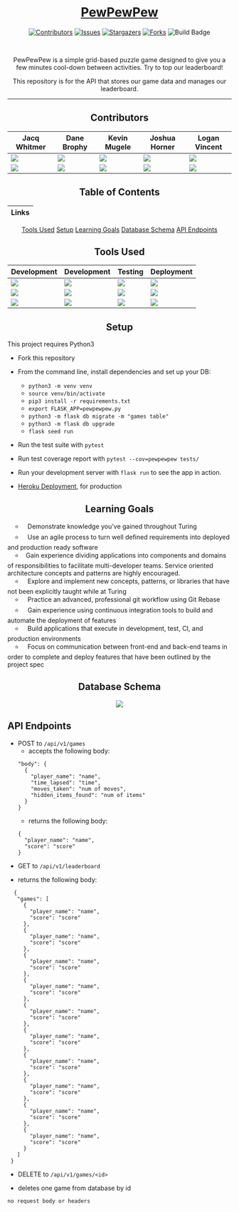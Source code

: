 <div align="center">

# [PewPewPew](http://pewpewpew-fe.herokuapp.com/)
[![Contributors][contributors-shield]][contributors-url]
[![Issues][issues-shield]][issues-url]
[![Stargazers][stars-shield]][stars-url]
[![Forks][forks-shield]][forks-url]
![Build Badge][build-badge]

<br>

  PewPewPew is a simple grid-based puzzle game designed to give you a few minutes cool-down between activities. Try to top our leaderboard!

  This repository is for the API that stores our game data and manages our leaderboard.

---

## Contributors

|Jacq Whitmer|Dane Brophy|Kevin Mugele|Joshua Horner|Logan Vincent
|--- |--- |--- |--- |--- |
|[<img src="https://img.shields.io/badge/GitHub-181717.svg?&style=flaste&logo=github&logoColor=white" />](https://github.com/jrwhitmer)|[<img src="https://img.shields.io/badge/GitHub-181717.svg?&style=flaste&logo=github&logoColor=white" />](https://github.com/danembb)|[<img src="https://img.shields.io/badge/GitHub-181717.svg?&style=flaste&logo=github&logoColor=white" />](https://github.com/kevinmugele)|[<img src="https://img.shields.io/badge/GitHub-181717.svg?&style=flaste&logo=github&logoColor=white" />](https://github.com/jphorner)|[<img src="https://img.shields.io/badge/GitHub-181717.svg?&style=flaste&logo=github&logoColor=white" />](https://github.com/logandv3)
|[<img src= "https://img.shields.io/badge/in-LinkedIn-blue" />](https://www.linkedin.com/in/jacqwhitmer/)|[<img src= "https://img.shields.io/badge/in-LinkedIn-blue" />](https://www.linkedin.com/in/dane-brophy/)|[<img src= "https://img.shields.io/badge/in-LinkedIn-blue" />](https://www.linkedin.com/in/kevinmugele/)|[<img src= "https://img.shields.io/badge/in-LinkedIn-blue" />](http://www.linkedin.com/in/logan-vincent/)|[<img src= "https://img.shields.io/badge/in-LinkedIn-blue" />](https://www.linkedin.com/in/joshuapaulhorner/)


## Table of Contents
|Links
|--- |
[Tools Used](#tools-used)
[Setup](#setup)
[Learning Goals](#learning-goals)
[Database Schema](#database-schema)
[API Endpoints](#api-endpoints)


## Tools Used

|Development|Development|Testing|Deployment
|--- |--- |--- |--- |
|[<img src="https://img.shields.io/badge/-python3-red" />](https://www.python.org/downloads/)|[<img src="https://img.shields.io/badge/Git-F05032.svg?&style=flaste&logo=git&logoColor=white" />](https://git-scm.com/book/en/v2/Getting-Started-First-Time-Git-Setup)|[<img src="https://img.shields.io/badge/-pytest-orange" />](https://docs.pytest.org/en/6.2.x/)|[<img src="https://img.shields.io/badge/Heroku-430098.svg?&style=flaste&logo=heroku&logoColor=white" />](http://virtual-watch-party.herokuapp.com)|
|[<img src="https://img.shields.io/badge/-flask-yellow" />](https://flask.palletsprojects.com/en/2.0.x/)|[<img src="https://img.shields.io/badge/GitHub-181717.svg?&style=flaste&logo=github&logoColor=white" />](https://desktop.github.com/)|[<img src="https://img.shields.io/badge/sql-alchemy-yellowgreen" />](https://www.sqlalchemy.org/)|[<img src="https://img.shields.io/badge/circle-CI-blue" />](https://circleci.com/)|
|[<img src="https://img.shields.io/badge/flask-seeder-yellow" />](https://pypi.org/project/Flask-Seeder/)|[<img src="https://img.shields.io/badge/flask-migrate-yellowgreen" />](https://flask-migrate.readthedocs.io/en/latest/)|[<img src="https://img.shields.io/badge/-SQLite3-blue" />](https://www.sqlite.org/index.html)|[<img src="https://img.shields.io/badge/Postman-FF6E4F.svg?&style=flat&logo=postman&logoColor=white" />](https://www.postman.com/product/rest-client/)|

</div>

<div align="center">

## Setup

</div>


  This project requires Python3

  * Fork this repository
  * From the command line, install dependencies and set up your DB:
      * `python3 -m venv venv`
      * `source venv/bin/activate`
      * `pip3 install -r requirements.txt`
      * `export FLASK_APP=pewpewpew.py`
      * `python3 -m flask db migrate -m "games table"`
      * `python3 -m flask db upgrade`
      * `flask seed run`
  * Run the test suite with `pytest`
  * Run test coverage report with `pytest --cov=pewpewpew tests/`
  * Run your development server with `flask run` to see the app in action.

  * [Heroku Deployment](https://pewpewpew-be.herokuapp.com/), for production


<div align="center">

## Learning Goals

</div>


&nbsp; &nbsp; ⭐ &nbsp; &nbsp; Demonstrate knowledge you’ve gained throughout Turing<br>
&nbsp; &nbsp; ⭐ &nbsp; &nbsp; Use an agile process to turn well defined requirements into deployed and production ready software<br>
&nbsp; &nbsp; ⭐ &nbsp; &nbsp;Gain experience dividing applications into components and domains of responsibilities to facilitate multi-developer teams. Service oriented architecture concepts and patterns are highly encouraged.<br>
&nbsp; &nbsp; ⭐ &nbsp; &nbsp; Explore and implement new concepts, patterns, or libraries that have not been explicitly taught while at Turing<br>
&nbsp; &nbsp; ⭐ &nbsp; &nbsp; Practice an advanced, professional git workflow using Git Rebase<br>
&nbsp; &nbsp; ⭐ &nbsp; &nbsp; Gain experience using continuous integration tools to build and automate the deployment of features<br>
&nbsp; &nbsp; ⭐ &nbsp; &nbsp; Build applications that execute in development, test, CI, and production environments<br>
&nbsp; &nbsp; ⭐ &nbsp; &nbsp; Focus on communication between front-end and back-end teams in order to complete and deploy features that have been outlined by the project spec<br>

<div align="center">

## Database Schema

<img src="https://user-images.githubusercontent.com/78382113/145473210-db903941-447e-4136-a2c9-626d2c93ed0f.png">

</div>


## API Endpoints

<div align="left">

* POST to `/api/v1/games`
  - accepts the following body:
  ```
  "body": {
    {
      "player_name": "name",
      "time_lapsed": "time",
      "moves_taken": "num of moves",
      "hidden_items_found": "num of items"
    }
  }
  ```
  - returns the following body:
  ```
  {
    "player_name": "name",
    "score": "score"
  }
  ```
* GET to `/api/v1/leaderboard`
 - returns the following body:
 ```
   {
    "games": [
      {
        "player_name": "name",
        "score": "score"
      },
      {
        "player_name": "name",
        "score": "score"
      },
      {
        "player_name": "name",
        "score": "score"
      },
      {
        "player_name": "name",
        "score": "score"
      },
      {
        "player_name": "name",
        "score": "score"
      },
      {
        "player_name": "name",
        "score": "score"
      },
      {
        "player_name": "name",
        "score": "score"
      },
      {
        "player_name": "name",
        "score": "score"
      },
      {
        "player_name": "name",
        "score": "score"
      },
      {
        "player_name": "name",
        "score": "score"
      }
    ]
  }
 ```

 * DELETE to `/api/v1/games/<id>`
 - deletes one game from database by id
 ```
 no request body or headers
 ```
 </div>


<!-- MARKDOWN LINKS & IMAGES -->

[contributors-shield]: https://img.shields.io/github/contributors/pewpewpewturing/back-end.svg?style=flat-square
[contributors-url]: https://github.com/pewpewpewturing/back-end/graphs/contributors
[forks-shield]: https://img.shields.io/github/forks/pewpewpewturing/back-end.svg?style=flat-square
[forks-url]: https://github.com/pewpewpewturing/back-end/network/members
[stars-shield]: https://img.shields.io/github/stars/pewpewpewturing/back-end.svg?style=flat-square
[stars-url]: https://github.com/pewpewpewturing/back-end/stargazers
[issues-shield]: https://img.shields.io/github/issues/pewpewpewturing/back-end.svg?style=flat-square
[issues-url]: https://github.com/pewpewpewturing/back-end/issues
[build-badge]: https://img.shields.io/circleci/build/gh/PewPewPewTuring/back-end?style=flat-square
